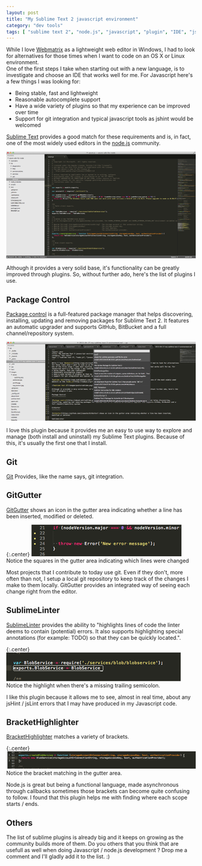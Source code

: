 ```yaml
---
layout: post
title: "My Sublime Text 2 javascript environment"
category: "dev tools"
tags: [ "sublime text 2", "node.js", "javascript", "plugin", "IDE", "jshint", "git" ]
---
```


While I love [Webmatrix](http://www.microsoft.com/web/webmatrix/) as a lightweight web editor in Windows, I had to look for alternatives for those times when I want to code on an OS X or Linux environment.  
One of the first steps I take when starting out with a new language, is to investigate and choose an IDE that works well for me. For Javascript here's a few things I was looking for:
* Being stable, fast and lightweight
* Reasonable autocomplete support
* Have a wide variety of plugins so that my experience can be improved over time
* Support for git integration and typical javascript tools as jshint would be welcomed

[Sublime Text](http://www.sublimetext.com/) provides a good match for these requirements and is, in fact, one of the most widely used editors in the [node.js](http://nodejs.org/) community.

![Sublime Text 2](/images/posts/sublime.png)

Although it provides a very solid base, it's functionality can be greatly improved through plugins. So, without further ado, here's the list of plugins I use.

Package Control
---------------

[Package control](http://wbond.net/sublime_packages/package_control) is a full-featured package manager that helps discovering, installing, updating and removing packages for Sublime Text 2. It features an automatic upgrader and supports GitHub, BitBucket and a full channel/repository system.

![Package Control](/images/posts/packageManager.png)

I love this plugin because it provides me an easy to use way to explore and manage (both install and uninstall) my Sublime Text plugins. Because of this, it's usually the first one that I install.

Git
---

[Git](https://github.com/kemayo/sublime-text-2-git/wiki) Provides, like the name says, git integration.

GitGutter
---------

[GitGutter](https://github.com/jisaacks/GitGutter) shows an icon in the gutter area indicating whether a line has been inserted, modified or deleted.

{:.center}
![GitGutter](/images/posts/GitGutter.png)
Notice the squares in the gutter area indicating which lines were changed

Most projects that I contribute to today use git. Even if they don't, more often than not, I setup a local git repository to keep track of the changes I make to them locally. GitGutter provides an integrated way of seeing each change right from the editor.

SublimeLinter
-------------

[SublimeLinter](https://github.com/SublimeLinter/SublimeLinter) provides the ability to "highlights lines of code the linter deems to contain (potential) errors. It also supports highlighting special annotations (for example: TODO) so that they can be quickly located.".

{:.center}
![SublimeLinter](/images/posts/SublimeLinter.png)
Notice the highlight when there's a missing trailing semicolon.

I like this plugin because it allows me to see, almost in real time, about any jsHint / jsLint errors that I may have produced in my Javascript code.

BracketHighlighter
------------------

[BracketHighlighter](https://github.com/facelessuser/BracketHighlighter) matches a variety of brackets.

{:.center}
![BracketHighlighter](/images/posts/BracketHighlighter.png)
Notice the bracket matching in the gutter area.

Node.js is great but being a functional language, made asynchronous through callbacks sometimes those brackets can become quite confusing to follow. I found that this plugin helps me with finding where each scope starts / ends.

Others
------

The list of sublime plugins is already big and it keeps on growing as the community builds more of them. Do you others that you think that are usefull as well when doing Javascript / node.js development ? Drop me a comment and I'll gladly add it to the list. :)